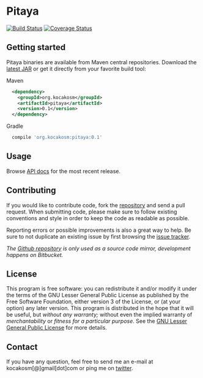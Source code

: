 Pitaya
======

[![Build Status](https://secure.travis-ci.org/kocakosm/pitaya.png?branch=master)](http://travis-ci.org/kocakosm/pitaya) [![Coverage Status](https://coveralls.io/repos/kocakosm/pitaya/badge.png)](https://coveralls.io/r/kocakosm/pitaya)


Getting started
---------------

Pitaya binaries are available from Maven central repositories.
Download the [latest JAR][1] or get it directly from your favorite build tool:

Maven
```xml
  <dependency>
    <groupId>org.kocakosm</groupId>
    <artifactId>pitaya</artifactId>
    <version>0.1</version>
  </dependency>
```

Gradle
```groovy
  compile 'org.kocakosm:pitaya:0.1'
```


Usage
-----

Browse [API docs][2] for the most recent release.


Contributing
------------

If you would like to contribute code, fork the [repository][3] and send a pull
request. When submitting code, please make sure to follow existing conventions
and style in order to keep the code as readable as possible.

Reporting errors or possible improvements is also a great way to help. Be sure
to not duplicate an existing issue by first browsing the [issue tracker][4].

_The [Github repository][5] is only used as a source code mirror, development
happens on Bitbucket._


License
-------

This program is free software: you can redistribute it and/or modify it under
the terms of the GNU Lesser General Public License as published by the Free
Software Foundation, either version 3 of the License, or (at your option) any
later version.
This program is distributed in the hope that it will be useful, but _without any
warranty;_ without even the implied warranty of _merchantability_ or _fitness
for a particular purpose_. See the [GNU Lesser General Public License][6] for
more details.


Contact
-------

If you have any question, feel free to send me an e-mail at kocakosm[@]gmail[dot]com
or ping me on [twitter][7].


 [1]: https://search.maven.org/remote_content?g=org.kocakosm&a=pitaya&v=LATEST
 [2]: http://kocakosm.org/projects/pitaya/apidocs/
 [3]: https://bitbucket.org/kocakosm/pitaya
 [4]: https://bitbucket.org/kocakosm/pitaya/issues
 [5]: https://github.com/kocakosm/pitaya
 [6]: http://www.gnu.org/licenses/lgpl-3.0-standalone.html
 [7]: https://twitter.com/kocakosm
